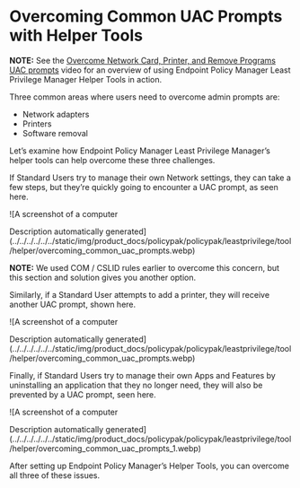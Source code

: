 # Overcoming Common UAC Prompts with Helper Tools

**NOTE:** See the
[Overcome Network Card, Printer, and Remove Programs UAC prompts](../../../video/leastprivilege/uacprompts.md)
video for an overview of using Endpoint Policy Manager Least Privilege Manager Helper Tools in
action.

Three common areas where users need to overcome admin prompts are:

- Network adapters
- Printers
- Software removal

Let’s examine how Endpoint Policy Manager Least Privilege Manager’s helper tools can help overcome
these three challenges.

If Standard Users try to manage their own Network settings, they can take a few steps, but they’re
quickly going to encounter a UAC prompt, as seen here.

![A screenshot of a computer

Description automatically
generated](../../../../../../static/img/product_docs/policypak/policypak/leastprivilege/tool/helper/overcoming_common_uac_prompts.webp)

**NOTE:** We used COM / CSLID rules earlier to overcome this concern, but this section and solution
gives you another option.

Similarly, if a Standard User attempts to add a printer, they will receive another UAC prompt, shown
here.

![A screenshot of a computer

Description automatically
generated](../../../../../../static/img/product_docs/policypak/policypak/leastprivilege/tool/helper/overcoming_common_uac_prompts.webp)

Finally, if Standard Users try to manage their own Apps and Features by uninstalling an application
that they no longer need, they will also be prevented by a UAC prompt, seen here.

![A screenshot of a computer

Description automatically
generated](../../../../../../static/img/product_docs/policypak/policypak/leastprivilege/tool/helper/overcoming_common_uac_prompts_1.webp)

After setting up Endpoint Policy Manager’s Helper Tools, you can overcome all three of these issues.
